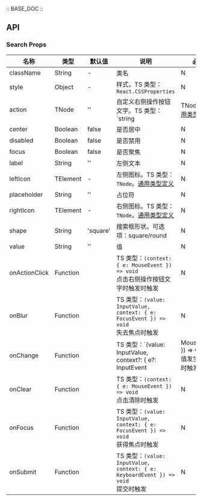 :: BASE_DOC ::

## API
### Search Props

名称 | 类型 | 默认值 | 说明 | 必传
-- | -- | -- | -- | --
className | String | - | 类名 | N
style | Object | - | 样式，TS 类型：`React.CSSProperties` | N
action | TNode | '' | 自定义右侧操作按钮文字。TS 类型：`string | TNode`。[通用类型定义](https://github.com/TDesignOteam/tdesign-mobile-react/blob/develop/src/common.ts) | N
center | Boolean | false | 是否居中 | N
disabled | Boolean | false | 是否禁用 | N
focus | Boolean | false | 是否聚焦 | N
label | String | '' | 左侧文本 | N
leftIcon | TElement | - | 左侧图标。TS 类型：`TNode`。[通用类型定义](https://github.com/TDesignOteam/tdesign-mobile-react/blob/develop/src/common.ts) | N
placeholder | String | '' | 占位符 | N
rightIcon | TElement | - | 右侧图标。TS 类型：`TNode`。[通用类型定义](https://github.com/TDesignOteam/tdesign-mobile-react/blob/develop/src/common.ts) | N
shape | String | 'square' | 搜索框形状。可选项：square/round | N
value | String | '' | 值 | N
onActionClick | Function |  | TS 类型：`(context: { e: MouseEvent }) => void`<br/>点击右侧操作按钮文字时触发时触发 | N
onBlur | Function |  | TS 类型：`(value: InputValue, context: { e: FocusEvent }) => void`<br/>失去焦点时触发 | N
onChange | Function |  | TS 类型：`(value: InputValue, context?: { e?: InputEvent | MouseEvent }) => void`<br/>值发生变化时触发 | N
onClear | Function |  | TS 类型：`(context: { e: MouseEvent }) => void`<br/>点击清除时触发 | N
onFocus | Function |  | TS 类型：`(value: InputValue, context: { e: FocusEvent }) => void`<br/>获得焦点时触发 | N
onSubmit | Function |  | TS 类型：`(value: InputValue, context: { e: KeyboardEvent }) => void`<br/>提交时触发 | N
